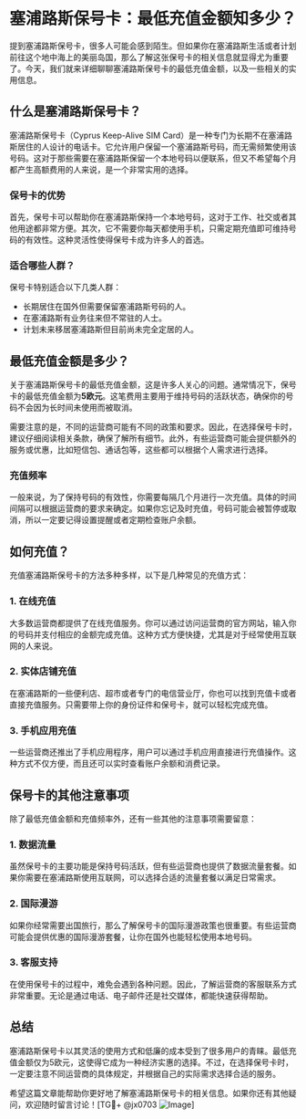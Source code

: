 # 塞浦路斯保号卡：最低充值金额知多少？

提到塞浦路斯保号卡，很多人可能会感到陌生。但如果你在塞浦路斯生活或者计划前往这个地中海上的美丽岛国，那么了解这张保号卡的相关信息就显得尤为重要了。今天，我们就来详细聊聊塞浦路斯保号卡的最低充值金额，以及一些相关的实用信息。

## 什么是塞浦路斯保号卡？

塞浦路斯保号卡（Cyprus Keep-Alive SIM Card）是一种专门为长期不在塞浦路斯居住的人设计的电话卡。它允许用户保留一个塞浦路斯号码，而无需频繁使用该号码。这对于那些需要在塞浦路斯保留一个本地号码以便联系，但又不希望每个月都产生高额费用的人来说，是一个非常实用的选择。

### 保号卡的优势

首先，保号卡可以帮助你在塞浦路斯保持一个本地号码，这对于工作、社交或者其他用途都非常方便。其次，它不需要你每天都使用手机，只需定期充值即可维持号码的有效性。这种灵活性使得保号卡成为许多人的首选。

### 适合哪些人群？

保号卡特别适合以下几类人群：
- 长期居住在国外但需要保留塞浦路斯号码的人。
- 在塞浦路斯有业务往来但不常驻的人士。
- 计划未来移居塞浦路斯但目前尚未完全定居的人。

## 最低充值金额是多少？

关于塞浦路斯保号卡的最低充值金额，这是许多人关心的问题。通常情况下，保号卡的最低充值金额为**5欧元**。这笔费用主要用于维持号码的活跃状态，确保你的号码不会因为长时间未使用而被取消。

需要注意的是，不同的运营商可能有不同的政策和要求。因此，在选择保号卡时，建议仔细阅读相关条款，确保了解所有细节。此外，有些运营商可能会提供额外的服务或优惠，比如短信包、通话包等，这些都可以根据个人需求进行选择。

### 充值频率

一般来说，为了保持号码的有效性，你需要每隔几个月进行一次充值。具体的时间间隔可以根据运营商的要求来确定。如果你忘记及时充值，号码可能会被暂停或取消，所以一定要记得设置提醒或者定期检查账户余额。

## 如何充值？

充值塞浦路斯保号卡的方法多种多样，以下是几种常见的充值方式：

### 1. 在线充值

大多数运营商都提供了在线充值服务。你可以通过访问运营商的官方网站，输入你的号码并支付相应的金额完成充值。这种方式方便快捷，尤其是对于经常使用互联网的人来说。

### 2. 实体店铺充值

在塞浦路斯的一些便利店、超市或者专门的电信营业厅，你也可以找到充值卡或者直接充值服务。只需要带上你的身份证件和保号卡，就可以轻松完成充值。

### 3. 手机应用充值

一些运营商还推出了手机应用程序，用户可以通过手机应用直接进行充值操作。这种方式不仅方便，而且还可以实时查看账户余额和消费记录。

## 保号卡的其他注意事项

除了最低充值金额和充值频率外，还有一些其他的注意事项需要留意：

### 1. 数据流量

虽然保号卡的主要功能是保持号码活跃，但有些运营商也提供了数据流量套餐。如果你需要在塞浦路斯使用互联网，可以选择合适的流量套餐以满足日常需求。

### 2. 国际漫游

如果你经常需要出国旅行，那么了解保号卡的国际漫游政策也很重要。有些运营商可能会提供优惠的国际漫游套餐，让你在国外也能轻松使用本地号码。

### 3. 客服支持

在使用保号卡的过程中，难免会遇到各种问题。因此，了解运营商的客服联系方式非常重要。无论是通过电话、电子邮件还是社交媒体，都能快速获得帮助。

## 总结

塞浦路斯保号卡以其灵活的使用方式和低廉的成本受到了很多用户的青睐。最低充值金额仅为5欧元，这使得它成为一种经济实惠的选择。不过，在选择保号卡时，一定要注意不同运营商的具体规定，并根据自己的实际需求选择合适的服务。

希望这篇文章能帮助你更好地了解塞浦路斯保号卡的相关信息。如果你还有其他疑问，欢迎随时留言讨论！[TG💪+ @jx0703 ![Image](https://github.com/user-attachments/assets/dbca1d08-cadb-493c-b0ec-ad6f7a83f270)]